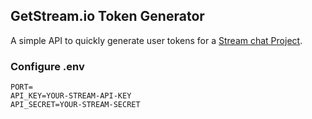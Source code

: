 ## GetStream.io Token Generator 
A simple API to quickly generate user tokens for a [Stream chat Project]("https://getstream.io").

### Configure .env 
```
PORT=
API_KEY=YOUR-STREAM-API-KEY
API_SECRET=YOUR-STREAM-SECRET
```
